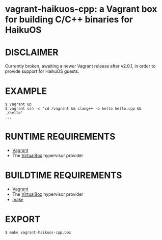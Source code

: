 # vagrant-haikuos-cpp: a Vagrant box for building C/C++ binaries for HaikuOS

# DISCLAIMER

Currently broken, awaiting a newer Vagrant release after v2.0.1, in order to provide support for HaikuOS guests.

# EXAMPLE

```console
$ vagrant up
$ vagrant ssh -c "cd /vagrant && clang++ -o hello hello.cpp && ./hello"
...
```

# RUNTIME REQUIREMENTS

* [Vagrant](https://www.vagrantup.com)
* The [VirtualBox](https://www.virtualbox.org) hypervisor provider

# BUILDTIME REQUIREMENTS

* [Vagrant](https://www.vagrantup.com)
* The [VirtualBox](https://www.virtualbox.org) hypervisor provider
* [make](https://www.gnu.org/software/make/)

# EXPORT

```console
$ make vagrant-haikuos-cpp.box
```
